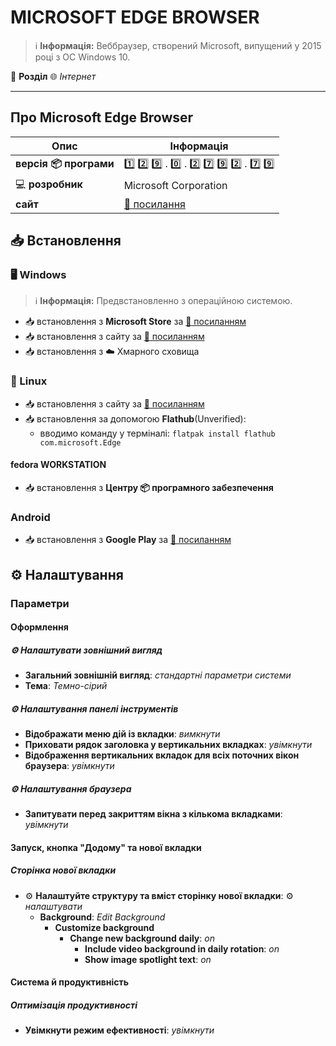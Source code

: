 # MICROSOFT EDGE BROWSER


> :information_source: **Інформація:** Веббраузер, створений Microsoft, випущений у 2015 році з ОС Windows 10.

:open_file_folder: **Розділ** :globe_with_meridians: *Інтернет*

---

## Про Microsoft Edge Browser

| Опис | Інформація |
| ---- | ---------- |
| **версія :package: програми** | :one: :two: :nine: . :zero: . :two: :seven: :nine: :two: . :seven: :nine: |
| :computer: **розробник** | Microsoft Corporation |
| **сайт** | [:link: посилання](https://www.microsoft.com/uk-ua/edge?form=MI13F3&OCID=MI13F3) |

## :inbox_tray: Встановлення

### :desktop_computer: Windows

> :information_source: **Інформація:** Предвстановленно з операційною системою.

- :inbox_tray: встановлення з **Microsoft Store** за [:link: посиланням](https://apps.microsoft.com/store/detail/microsoft-edge-browser/XPFFTQ037JWMHS)
- :inbox_tray: встановлення з сайту за [:link: посиланням](https://www.microsoft.com/en-us/edge/download?form=MA13FJ)
- :inbox_tray: встановлення з :cloud: Хмарного сховища

### :penguin: Linux

- :inbox_tray: встановлення з сайту за [:link: посиланням](https://www.microsoft.com/en-us/edge/download?form=MA13FJ)
- :inbox_tray: встановлення за допомогою **Flathub**(Unverified):
  - вводимо команду у терміналі: `flatpak install flathub com.microsoft.Edge`

#### fedora WORKSTATION

- :inbox_tray: встановлення з **Центру :package: програмного забезпечення**

### Android

- :inbox_tray: встановлення з **Google Play** за [:link: посиланням](https://play.google.com/store/apps/details?id=com.microsoft.emmx&hl=en_US)

## :gear: Налаштування

### Параметри

#### Оформлення

##### :gear: Налаштувати зовнішний вигляд

- **Загальний зовнішній вигляд**: *стандартні параметри системи*
- **Тема**: *Темно-сірий*

##### :gear: Налаштування панелі інструментів

- **Відображати меню дій із вкладки**: *вимкнути*
- **Приховати рядок заголовка у вертикальних вкладках**: *увімкнути*
- **Відображення вертикальних вкладок для всіх поточних вікон браузера**: *увімкнути*

##### :gear: Налаштування браузера

- **Запитувати перед закриттям вікна з кількома вкладками**: *увімкнути*

#### Запуск, кнопка "Додому" та нової вкладки

##### Сторінка нової вкладки

- :gear: **Налаштуйте структуру та вміст сторінку нової вкладки**: :gear: *налаштувати*
  - **Background**: *Edit Background*
    - **Customize background**
      - **Change new background daily**: *on*
        - **Include video background in daily rotation**: *on*
        - **Show image spotlight text**: *on*

#### Система й продуктивність

##### Оптимізація продуктивності

- **Увімкнути режим ефективності**: *увімкнути*
